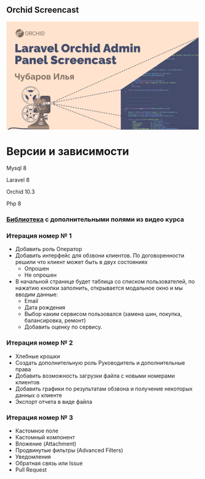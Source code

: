 ## Orchid Screencast


<a href="https://raw.githubusercontent.com/agoalofalife/orchid-screencast/master/.github/IMAGES/promo.png">
  <img src="https://raw.githubusercontent.com/agoalofalife/orchid-screencast/master/.github/IMAGES/promo.png" alt="Laravel Orchid Platform Screencast" align="center" />
</a>


# Версии и зависимости

Mysql 8

Laravel 8

Orchid 10.3

Php 8
### [Библиотека](https://github.com/agoalofalife/orchid-fields) с дополнительными полями из видео курса
### Итерация номер № 1
- Добавить роль Оператор
- Добавить интерфейс для обзвони клиентов. По договоренности решили что клиент может быть в двух состояниях
    - Опрошен
    - Не опрошен
- В начальной странице будет таблица со списком пользователей, по нажатию кнопки заполнить, открывается модальное окно и мы вводим данные:
    - Еmail
    - Дата рождения
    - Выбор каким сервисом пользовался (замена шин, покупка, балансировка, ремонт)
    - Добавить оценку по сервису.

### Итерация номер № 2
-  Хлебные крошки
-  Создать дополнительную роль Руководитель и дополнительные права
-  Добавить возможность загрузки файла с новыми номерами клиентов
-  Добавить графики по результатам обзвона и получение некоторых данных о клиенте
-  Экспорт отчета в виде файла

### Итерация номер № 3
-  Кастомное поле
-  Кастомный компонент
-  Вложение (Attachment)
-  Продвинутые фильтры (Advanced Filters)
-  Уведомления
-  Обратная связь или Issue
-  Pull Request
